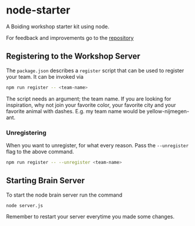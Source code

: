 # node-starter
A Boiding workshop starter kit using node.

For feedback and improvements go to the [repository][repo]

## Registering to the Workshop Server
The `package.json` describes a `register` script that can be used to register
your team. It can be invoked via

```sh
npm run register -- <team-name>
```

The script needs an argument; the team name. If you are looking for inspiration,
why not join your favorite color, your favorite city and your favorite animal
with dashes. E.g. my team name would be yellow-nijmegen-ant.

### Unregistering
When you want to unregister, for what every reason. Pass the `--unregister` flag
to the above command.

```sh
npm run register -- --unregister <team-name>
```

## Starting Brain Server
To start the node brain server run the command

```sh
node server.js
```

Remember to restart your server everytime you made some changes.

[repo]: https://github.com/boiding/node-starter 